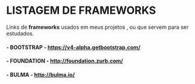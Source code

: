 # LISTAGEM DE FRAMEWORKS
Links de <strong>frameworks</strong> usados em meus projetos , ou que servem para ser estudados.

#### - BOOTSTRAP  - https://v4-alpha.getbootstrap.com/

#### - FOUNDATION - http://foundation.zurb.com/

#### - BULMA - http://bulma.io/

